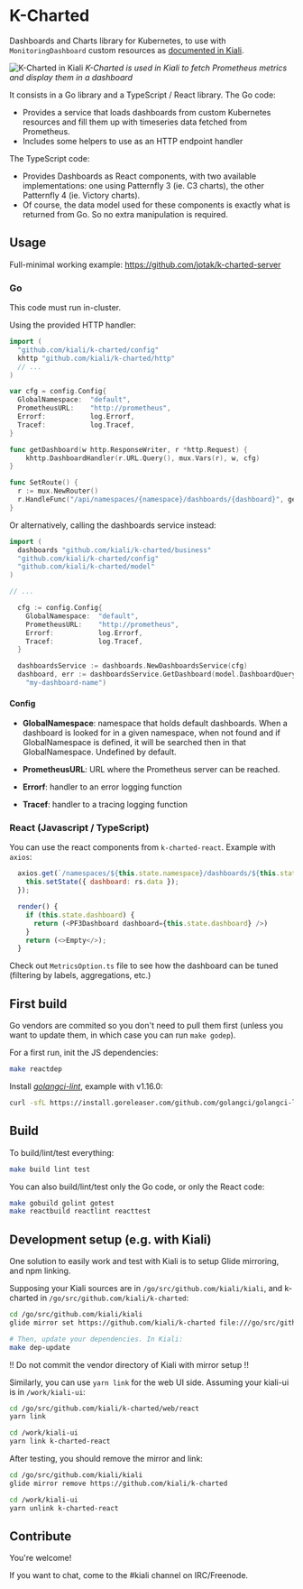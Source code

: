 # K-Charted

Dashboards and Charts library for Kubernetes, to use with `MonitoringDashboard` custom resources as [documented in Kiali](https://www.kiali.io/documentation/runtimes-monitoring/#_create_new_dashboards).

![K-Charted in Kiali](https://i.imgur.com/za2jMS2.png)
*K-Charted is used in Kiali to fetch Prometheus metrics and display them in a dashboard*

It consists in a Go library and a TypeScript / React library.
The Go code:

- Provides a service that loads dashboards from custom Kubernetes resources and fill them up with timeseries data fetched from Prometheus.
- Includes some helpers to use as an HTTP endpoint handler

The TypeScript code:

- Provides Dashboards as React components, with two available implementations: one using Patternfly 3 (ie. C3 charts), the other Patternfly 4 (ie. Victory charts).
- Of course, the data model used for these components is exactly what is returned from Go. So no extra manipulation is required.

## Usage

Full-minimal working example: https://github.com/jotak/k-charted-server

### Go

This code must run in-cluster.

Using the provided HTTP handler:

```go
import (
  "github.com/kiali/k-charted/config"
  khttp "github.com/kiali/k-charted/http"
  // ...
)

var cfg = config.Config{
  GlobalNamespace:  "default",
  PrometheusURL:    "http://prometheus",
  Errorf:           log.Errorf,
  Tracef:           log.Tracef,
}

func getDashboard(w http.ResponseWriter, r *http.Request) {
	khttp.DashboardHandler(r.URL.Query(), mux.Vars(r), w, cfg)
}

func SetRoute() {
  r := mux.NewRouter()
  r.HandleFunc("/api/namespaces/{namespace}/dashboards/{dashboard}", getDashboard)
}
```

Or alternatively, calling the dashboards service instead:

```go
import (
  dashboards "github.com/kiali/k-charted/business"
  "github.com/kiali/k-charted/config"
  "github.com/kiali/k-charted/model"
)

// ...

  cfg := config.Config{
    GlobalNamespace:  "default",
    PrometheusURL:    "http://prometheus",
    Errorf:           log.Errorf,
    Tracef:           log.Tracef,
  }

  dashboardsService := dashboards.NewDashboardsService(cfg)
  dashboard, err := dashboardsService.GetDashboard(model.DashboardQuery{Namespace: "my-namespace", App: "my-app"},
    "my-dashboard-name")
```

#### Config

- **GlobalNamespace**: namespace that holds default dashboards. When a dashboard is looked for in a given namespace, when not found and if GlobalNamespace is defined, it will be searched then in that GlobalNamespace. Undefined by default.

- **PrometheusURL**: URL where the Prometheus server can be reached.

- **Errorf**: handler to an error logging function

- **Tracef**: handler to a tracing logging function

### React (Javascript / TypeScript)

You can use the react components from `k-charted-react`. Example with `axios`:

```javascript
  axios.get(`/namespaces/${this.state.namespace}/dashboards/${this.state.dashboardName}`).then(rs => {
    this.setState({ dashboard: rs.data });
  });

  render() {
    if (this.state.dashboard) {
      return (<PF3Dashboard dashboard={this.state.dashboard} />)
    }
    return (<>Empty</>);
  }
```

Check out `MetricsOption.ts` file to see how the dashboard can be tuned (filtering by labels, aggregations, etc.)

## First build

Go vendors are commited so you don't need to pull them first (unless you want to update them, in which case you can run `make godep`).

For a first run, init the JS dependencies:

```bash
make reactdep
```

Install [*golangci-lint*](https://github.com/golangci/golangci-lint), example with v1.16.0:

```bash
curl -sfL https://install.goreleaser.com/github.com/golangci/golangci-lint.sh | sh -s -- -b $(go env GOPATH)/bin v1.16.0
```

## Build

To build/lint/test everything:

```bash
make build lint test
```

You can also build/lint/test only the Go code, or only the React code:

```bash
make gobuild golint gotest
make reactbuild reactlint reacttest
```

## Development setup (e.g. with Kiali)

One solution to easily work and test with Kiali is to setup Glide mirroring, and npm linking.

Supposing your Kiali sources are in `/go/src/github.com/kiali/kiali`, and k-charted in `/go/src/github.com/kiali/k-charted`:

```bash
cd /go/src/github.com/kiali/kiali
glide mirror set https://github.com/kiali/k-charted file:///go/src/github.com/kiali/k-charted

# Then, update your dependencies. In Kiali:
make dep-update
```

!! Do not commit the vendor directory of Kiali with mirror setup !!

Similarly, you can use `yarn link` for the web UI side. Assuming your kiali-ui is in `/work/kiali-ui`:

```bash
cd /go/src/github.com/kiali/k-charted/web/react
yarn link

cd /work/kiali-ui
yarn link k-charted-react
```

After testing, you should remove the mirror and link:

```bash
cd /go/src/github.com/kiali/kiali
glide mirror remove https://github.com/kiali/k-charted

cd /work/kiali-ui
yarn unlink k-charted-react
```

## Contribute

You're welcome!

If you want to chat, come to the #kiali channel on IRC/Freenode.
